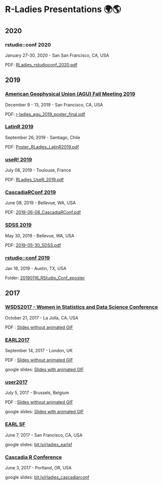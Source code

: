 # R-Ladies Presentations :earth_africa::earth_americas:

## 2020

### rstudio::conf 2020

January 27-30, 2020 - San San Francisco, CA, USA

PDF: [RLadies_rstudioconf_2020.pdf](20200129_rstudioconf/RLadies_rstudioconf_2020.pdf)

## 2019

### [American Geophysical Union (AGU) Fall Meeting 2019](https://www.agu.org/fall-meeting)
December 9 - 13, 2019 - San Francisco, CA, USA

PDF: [r-ladies_agu_2019_poster_final.pdf](20191211_AGU2019/r-ladies_agu_2019_poster_final.pdf)

### [LatinR 2019](https://latin-r.com)
September 26, 2019 - Santiago, Chile

PDF: [Poster_RLadies_LatinR2019.pdf](LatinR2019/Poster_RLadies_LatinR2019.pdf)

### [useR! 2019](http://user2019.r-project.org/)
July 08, 2019 - Toulouse, France

PDF: [RLadies_UseR_2019.pdf](20190708_UseR2019_Toulouse/RLadies_UseR_2019.pdf)

### [CascadiaRConf 2019](cascadiarconf.com)
June 08, 2019 - Bellevue, WA, USA

PDF: [2019-06-08_CascadiaRConf.pdf](20190608_CascadiaRConference/2019-06-08_CascadiaRConf.pdf)


### [SDSS 2019](https://ww2.amstat.org/meetings/sdss/2019/onlineprogram/index.cfm)
May 30, 2019 - Bellevue, WA, USA

PDF: [2019-05-30_SDSS.pdf](20190530_SDSS2019/2019-05-30_SDSS.pdf)



### [rstudio::conf 2019](https://www.rstudio.com/conference/)
Jan 16, 2019 - Austin, TX, USA

Folder: [20190116_RStudio_Conf_eposter](/20190116_RStudio_Conf_eposter)


## 2017

### [WSDS2017 - Women in Statistics and Data Science Conference](https://ww2.amstat.org/meetings/wsds/2017/)
October 21, 2017 - La Jolla, CA, USA

PDF : [Slides without animated GIF](https://github.com/rladies/rladies_global_presentations/blob/master/20171021_WSDS2017/RLadies_WSDS_Oct2017.pdf)

### [EARL2017]()
September 14, 2017 - London, UK

PDF : [Slides without animated GIF](https://github.com/rladies/rladies_global_presentations/blob/master/20170914_EARLLDN/R-Ladies_EARL2017.pdf)

google slides: [Slides with animated GIF](https://docs.google.com/presentation/d/1IT9kI3W8QA45_ytklTy4KXdo_nHlSRSbFLX5z1zASO0/edit?usp=sharing)

### [user2017](https://user2017.brussels/)
July 5, 2017 - Brussels, Belgium

PDF : [Slides without animated GIF](https://github.com/rladies/rladies_global_presentations/blob/master/20170706_useR2017_Brussels/R-Ladies_useR!2017_(withoutGIF).pdf)

google slides: [Slides with animated GIF](http://bit.ly/2utaAUT)

### [EARL SF](https://earlconf.com/sanfrancisco/)
June 7, 2017 - San Francisco, CA, USA

google slides: [bit.ly/rladies_earlsf](https://bit.ly/rladies_earlsf)


### [Cascadia R Conference](https://cascadiarconf.com/)
June 3, 2017 - Portland, OR, USA

google slides: [bit.ly/rladies_cascadiarconf](https://bit.ly/rladies_cascadiarconf)
